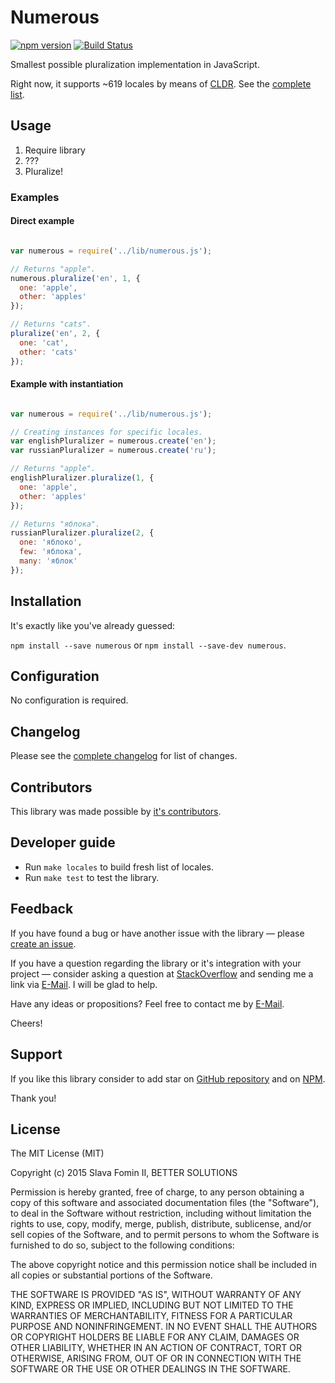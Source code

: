 # Numerous

[![npm version](https://badge.fury.io/js/numerous.svg)][repo-npm]
[![Build Status](https://travis-ci.org/betsol/numerous.svg)](https://travis-ci.org/betsol/numerous)

Smallest possible pluralization implementation in JavaScript.

Right now, it supports ~619 locales by means of [CLDR][lib-cldr].
See the [complete list][locales].


## Usage

1. Require library
2. ???
3. Pluralize!


### Examples

#### Direct example

```javascript

var numerous = require('../lib/numerous.js');

// Returns "apple".
numerous.pluralize('en', 1, {
  one: 'apple',
  other: 'apples'
});

// Returns "cats".
pluralize('en', 2, {
  one: 'cat',
  other: 'cats'
});

```

#### Example with instantiation

```javascript

var numerous = require('../lib/numerous.js');

// Creating instances for specific locales.
var englishPluralizer = numerous.create('en');
var russianPluralizer = numerous.create('ru');

// Returns "apple".
englishPluralizer.pluralize(1, {
  one: 'apple',
  other: 'apples'
});

// Returns "яблока".
russianPluralizer.pluralize(2, {
  one: 'яблоко',
  few: 'яблока',
  many: 'яблок'
});

```


## Installation

It's exactly like you've already guessed:

`npm install --save numerous` or `npm install --save-dev numerous`.


## Configuration

No configuration is required.


## Changelog

Please see the [complete changelog][changelog] for list of changes.


## Contributors

This library was made possible by [it's contributors][contributors].


## Developer guide

- Run `make locales` to build fresh list of locales.
- Run `make test` to test the library.


## Feedback

If you have found a bug or have another issue with the library —
please [create an issue][new-issue].

If you have a question regarding the library or it's integration with your project —
consider asking a question at [StackOverflow][so-ask] and sending me a
link via [E-Mail][email]. I will be glad to help.

Have any ideas or propositions? Feel free to contact me by [E-Mail][email].

Cheers!


## Support

If you like this library consider to add star on [GitHub repository][repo-gh]
and on [NPM][repo-npm].

Thank you!


## License

The MIT License (MIT)

Copyright (c) 2015 Slava Fomin II, BETTER SOLUTIONS

Permission is hereby granted, free of charge, to any person obtaining a copy
of this software and associated documentation files (the "Software"), to deal
in the Software without restriction, including without limitation the rights
to use, copy, modify, merge, publish, distribute, sublicense, and/or sell
copies of the Software, and to permit persons to whom the Software is
furnished to do so, subject to the following conditions:

The above copyright notice and this permission notice shall be included in
all copies or substantial portions of the Software.

THE SOFTWARE IS PROVIDED "AS IS", WITHOUT WARRANTY OF ANY KIND, EXPRESS OR
IMPLIED, INCLUDING BUT NOT LIMITED TO THE WARRANTIES OF MERCHANTABILITY,
FITNESS FOR A PARTICULAR PURPOSE AND NONINFRINGEMENT. IN NO EVENT SHALL THE
AUTHORS OR COPYRIGHT HOLDERS BE LIABLE FOR ANY CLAIM, DAMAGES OR OTHER
LIABILITY, WHETHER IN AN ACTION OF CONTRACT, TORT OR OTHERWISE, ARISING FROM,
OUT OF OR IN CONNECTION WITH THE SOFTWARE OR THE USE OR OTHER DEALINGS IN
THE SOFTWARE.


  [changelog]: changelog.md
  [contributors]: https://github.com/betsol/numerous/graphs/contributors
  [so-ask]: http://stackoverflow.com/questions/ask?tags=node.js
  [email]: mailto:s.fomin@betsol.ru
  [new-issue]: https://github.com/betsol/numerous/issues/new
  [locales]: docs/locales.md
  [lib-cldr]: https://github.com/papandreou/node-cldr
  [repo-gh]: https://github.com/betsol/numerous
  [repo-npm]: https://www.npmjs.com/package/numerous
